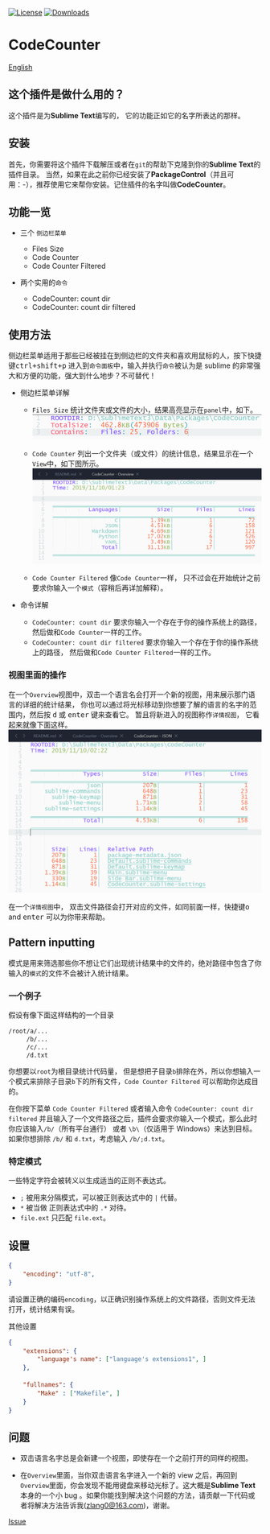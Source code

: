 [![License][license-image]](/LICENSE)
[![Downloads][packagecontrol-image]][packagecontrol-link]


# CodeCounter
[English](README.md)

## 这个插件是做什么用的？
这个插件是为**Sublime Text**编写的， 它的功能正如它的名字所表达的那样。


## 安装
首先，你需要将这个插件下载解压或者在`git`的帮助下克隆到你的**Sublime Text**的插件目录。
当然，如果在此之前你已经安装了**PackageControl**（并且可用：-），推荐使用它来帮你安装。记住插件的名字叫做**CodeCounter**。


## 功能一览
- 三个 `侧边栏菜单`
   * Files Size
   * Code Counter
   * Code Counter Filtered

- 两个实用的`命令`
   * CodeCounter: count dir
   * CodeCounter: count dir filtered


## 使用方法

侧边栏菜单适用于那些已经被挂在到侧边栏的文件夹和喜欢用鼠标的人，按下快捷键<kbd>ctrl+shift+p</kbd> 进入到`命令面板`中，输入并执行`命令`被认为是 sublime 的非常强大和方便的功能，强大到什么地步？不可替代！

- 侧边栏菜单详解
    * `Files Size` 统计文件夹或文件的大小，结果高亮显示在`panel`中，如下。
      ![Files size](image/files_size.png)

    * `Code Counter` 列出一个文件夹（或文件）的统计信息，结果显示在一个`View`中，如下图所示。
      ![Overview](image/overview.png)

    * `Code Counter Filtered` 像`Code Counter`一样， 只不过会在开始统计之前要求你输入一个`模式`（容稍后再详加解释）。

- 命令详解
    * `CodeCounter: count dir` 要求你输入一个存在于你的操作系统上的路径，然后做和`Code Counter`一样的工作。
    * `CodeCounter: count dir filtered` 要求你输入一个存在于你的操作系统上的路径， 然后做和`Code Counter Filtered`一样的工作。

### 视图里面的操作
在一个`Overview`视图中，双击一个语言名会打开一个新的视图，用来展示那门语言的详细的统计结果， 你也可以通过将光标移动到你想要了解的语言的名字的范围内，然后按 <kbd>d</kbd> 或 <kbd>enter</kbd> 键来查看它。 暂且将新进入的视图称作`详情视图`， 它看起来就像下面这样。
![Detail](image/detail.png)

在一个`详情视图`中， 双击文件路径会打开对应的文件，如同前面一样，快捷键<kbd>o</kbd> and <kbd>enter</kbd> 可以为你带来帮助。


## Pattern inputting
<!-- 考虑做成相对根目录的路径，因为根目录可能包含了`pattern` -->
模式是用来筛选那些你不想让它们出现统计结果中的文件的，绝对路径中包含了你输入的`模式`的文件不会被计入统计结果。


### 一个例子
假设有像下面这样结构的一个目录
```
/root/a/...
     /b/...
     /c/...
     /d.txt
```
你想要以`root`为根目录统计代码量， 但是想把子目录`b`排除在外，所以你想输入一个模式来排除子目录`b`下的所有文件，`Code Counter Filtered` 可以帮助你达成目的。

在你按下菜单 `Code Counter Filtered` 或者输入命令 `CodeCounter: count dir filtered` 并且输入了一个文件路径之后，插件会要求你输入一个模式，那么此时你应该输入`/b/`（所有平台通行） 或者 `\b\`（仅适用于 Windows）来达到目标。 如果你想排除 `/b/` 和 `d.txt`，考虑输入 `/b/;d.txt`。

### 特定模式
一些特定字符会被转义以生成适当的正则不表达式。
- `;` 被用来分隔模式，可以被正则表达式中的 `|` 代替。
- `*` 被当做 正则表达式中的 `.*` 对待。
- `file.ext` 只匹配 `file.ext`。


## 设置
```json
{
    "encoding": "utf-8",
}
```
请设置正确的编码`encoding`，以正确识别操作系统上的文件路径，否则文件无法打开，统计结果有误。

其他设置
```json
{
    "extensions": {
        "language's name": ["language's extensions1", ]
    },

    "fullnames": {
        "Make" : ["Makefile", ]
    }
}
```


## 问题
- 双击语言名字总是会新建一个视图，即使存在一个之前打开的同样的视图。

- 在`Overview`里面，当你双击语言名字进入一个新的 view 之后，再回到`Overview`里面，你会发现不能用键盘来移动光标了。这大概是**Sublime Text**本身的一个小 bug 。如果你能找到解决这个问题的方法，请贡献一下代码或者将解决方法告诉我(zlang0@163.com)，谢谢。

[Issue](https://github.com/absop/CodeCounter/issues)

[license-image]: https://img.shields.io/badge/license-MIT-blue.svg
[packagecontrol-image]: https://img.shields.io/packagecontrol/dt/CodeCounter.svg
[packagecontrol-link]: https://packagecontrol.io/packages/CodeCounter
